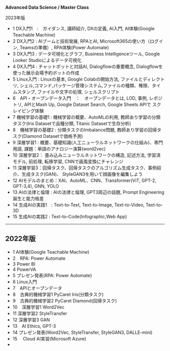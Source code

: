 __Advanced Data Science / Master Class__

2023年版
- 1 DX入門1　:　ガイダンス, 講師紹介, DXの定義, AI入門, AI体験(Google Teachable Machine)　 
- 2 DX入門2  :   AIブームと技術発展, RPAとAI, Microsoft365の使い方（ログイン, Teamsの準備）, RPA体験(Power Automate)
- 3 DX入門3  :   データ可視化とグラフ, Business Intelligenceツール, Google Looker Studioによるデータ可視化
- 4 DX入門4  : チャットボットと対話AI, Dialogflowの重要概念, Dialogflowを使った展示会場予約ボットの作成
- 5 Linux入門 : Linuxの基本,  Google Colabの開始方法, ファイルとディレクトリ, シェル,コマンド,パッケージ管理システム,ファイルの種類、権限、タイムスタンプ, ファイルや文字の処理, シェルスクリプト
- 6　API・オープンデータ入門　：　オープンデータとは, LOD, 事例, レポジトリ, APIとMash Up, Google Dataset Search, Google Sheets APIで
スクレイピング体験
- 7 機械学習の基礎1 : 機械学習の概要、AutoMLの利用, 教師あり学習の分類タスク(Iris Datasetで品種分類, Titanic Datasetで生存分析) 
- 8　機械学習の基礎2 : 分類タスクのImbalance問題, 教師あり学習の回帰タスク(Diamond Datasetで価格予測)
- 9  深層学習1 : 概要、基礎知識(人工ニューラルネットワークの仕組み)、専門用語, 課題：単語のアナロジー演算(word2vec)
- 10 深層学習2： 畳み込みニューラルネットワークの構造, 記述方法, 学習済モデル, 前処理, 転移学習, CNNで画風変換にチャレンジ
- 11 深層学習3：回帰タスク、回帰タスクのアルゴリズム生成タスク、事例紹介、生成タスク(GAN)、 StyleGAN3を用いて顔画像を編集しよう
- 12 AIモデルのまとめ：XAI、AutoML、CNN、Transformer(ViT, GPT-2, GPT-3,4), GNN, YOLO
- 13 AIの法律と倫理 : AIの法律と倫理, GPT3周辺の話題, Prompt Engineering誕生と能力格差
- 14 生成AIの実践1　: Text-to-Text, Text-to-Image, Text-to-Video, Text-to-3D
- 15 生成AIの実践2 :  Text-to-Code(Infographic,Web App)

---

2022年版
-
 - 1 AI体験(Google Teachable Machine)
 - 2　RPA: Power Automate
 - 3  Power BI
 - 4  PowerVA
 - 5 プレゼン発表(RPA: Power Automate)
 - 6 Linux入門
 - 7　APIとオープンデータ
 - 8　古典的機械学習1 PyCaret Iris(分類タスク)
 - 9　古典的機械学習2 PyCaret Diamond(回帰タスク)　
 - 10　深層学習1 Word2Vec
 - 11 深層学習2 StyleTransfer
 - 12 深層学習3 GAN
 - 13　AI Ethics, GPT-3
 - 14  プレゼン発表(Word2Vec, StyleTransfer, StyleGAN3, DALLE-mini)
 - 15 　Cloud AI実習(Microsoft Azure)
-
